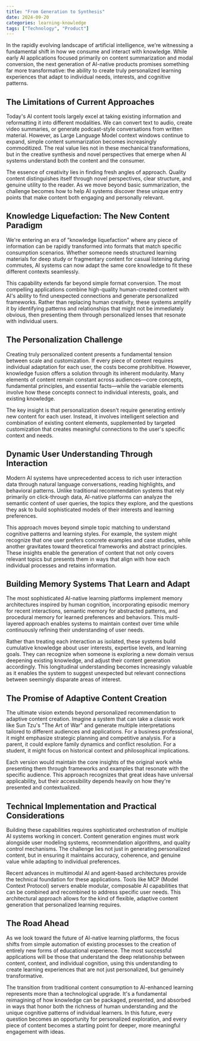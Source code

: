 ```yaml
---
title: "From Generation to Synthesis"
date: 2024-09-20
categories: learning-knowledge
tags: ["Technology", "Product"]
---
```

In the rapidly evolving landscape of artificial intelligence, we're witnessing a fundamental shift in how we consume and interact with knowledge. While early AI applications focused primarily on content summarization and modal conversion, the next generation of AI-native products promises something far more transformative: the ability to create truly personalized learning experiences that adapt to individual needs, interests, and cognitive patterns.

## The Limitations of Current Approaches

Today's AI content tools largely excel at taking existing information and reformatting it into different modalities. We can convert text to audio, create video summaries, or generate podcast-style conversations from written material. However, as Large Language Model context windows continue to expand, simple content summarization becomes increasingly commoditized. The real value lies not in these mechanical transformations, but in the creative synthesis and novel perspectives that emerge when AI systems understand both the content and the consumer.

The essence of creativity lies in finding fresh angles of approach. Quality content distinguishes itself through novel perspectives, clear structure, and genuine utility to the reader. As we move beyond basic summarization, the challenge becomes how to help AI systems discover these unique entry points that make content both engaging and personally relevant.

## Knowledge Liquefaction: The New Content Paradigm

We're entering an era of "knowledge liquefaction" where any piece of information can be rapidly transformed into formats that match specific consumption scenarios. Whether someone needs structured learning materials for deep study or fragmentary content for casual listening during commutes, AI systems can now adapt the same core knowledge to fit these different contexts seamlessly.

This capability extends far beyond simple format conversion. The most compelling applications combine high-quality human-created content with AI's ability to find unexpected connections and generate personalized frameworks. Rather than replacing human creativity, these systems amplify it by identifying patterns and relationships that might not be immediately obvious, then presenting them through personalized lenses that resonate with individual users.

## The Personalization Challenge

Creating truly personalized content presents a fundamental tension between scale and customization. If every piece of content requires individual adaptation for each user, the costs become prohibitive. However, knowledge fusion offers a solution through its inherent modularity. Many elements of content remain constant across audiences—core concepts, fundamental principles, and essential facts—while the variable elements involve how these concepts connect to individual interests, goals, and existing knowledge.

The key insight is that personalization doesn't require generating entirely new content for each user. Instead, it involves intelligent selection and combination of existing content elements, supplemented by targeted customization that creates meaningful connections to the user's specific context and needs.

## Dynamic User Understanding Through Interaction

Modern AI systems have unprecedented access to rich user interaction data through natural language conversations, reading highlights, and behavioral patterns. Unlike traditional recommendation systems that rely primarily on click-through data, AI-native platforms can analyze the semantic content of user queries, the topics they explore, and the questions they ask to build sophisticated models of their interests and learning preferences.

This approach moves beyond simple topic matching to understand cognitive patterns and learning styles. For example, the system might recognize that one user prefers concrete examples and case studies, while another gravitates toward theoretical frameworks and abstract principles. These insights enable the generation of content that not only covers relevant topics but presents them in ways that align with how each individual processes and retains information.

## Building Memory Systems That Learn and Adapt

The most sophisticated AI-native learning platforms implement memory architectures inspired by human cognition, incorporating episodic memory for recent interactions, semantic memory for abstracted patterns, and procedural memory for learned preferences and behaviors. This multi-layered approach enables systems to maintain context over time while continuously refining their understanding of user needs.

Rather than treating each interaction as isolated, these systems build cumulative knowledge about user interests, expertise levels, and learning goals. They can recognize when someone is exploring a new domain versus deepening existing knowledge, and adjust their content generation accordingly. This longitudinal understanding becomes increasingly valuable as it enables the system to suggest unexpected but relevant connections between seemingly disparate areas of interest.

## The Promise of Adaptive Content Creation

The ultimate vision extends beyond personalized recommendation to adaptive content creation. Imagine a system that can take a classic work like Sun Tzu's "The Art of War" and generate multiple interpretations tailored to different audiences and applications. For a business professional, it might emphasize strategic planning and competitive analysis. For a parent, it could explore family dynamics and conflict resolution. For a student, it might focus on historical context and philosophical implications.

Each version would maintain the core insights of the original work while presenting them through frameworks and examples that resonate with the specific audience. This approach recognizes that great ideas have universal applicability, but their accessibility depends heavily on how they're presented and contextualized.

## Technical Implementation and Practical Considerations

Building these capabilities requires sophisticated orchestration of multiple AI systems working in concert. Content generation engines must work alongside user modeling systems, recommendation algorithms, and quality control mechanisms. The challenge lies not just in generating personalized content, but in ensuring it maintains accuracy, coherence, and genuine value while adapting to individual preferences.

Recent advances in multimodal AI and agent-based architectures provide the technical foundation for these applications. Tools like MCP (Model Context Protocol) servers enable modular, composable AI capabilities that can be combined and recombined to address specific user needs. This architectural approach allows for the kind of flexible, adaptive content generation that personalized learning requires.

## The Road Ahead

As we look toward the future of AI-native learning platforms, the focus shifts from simple automation of existing processes to the creation of entirely new forms of educational experience. The most successful applications will be those that understand the deep relationship between content, context, and individual cognition, using this understanding to create learning experiences that are not just personalized, but genuinely transformative.

The transition from traditional content consumption to AI-enhanced learning represents more than a technological upgrade. It's a fundamental reimagining of how knowledge can be packaged, presented, and absorbed in ways that honor both the richness of human understanding and the unique cognitive patterns of individual learners. In this future, every question becomes an opportunity for personalized exploration, and every piece of content becomes a starting point for deeper, more meaningful engagement with ideas.